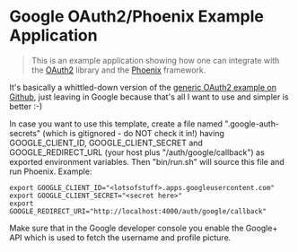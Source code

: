 # Google OAuth2/Phoenix Example Application

> This is an example application showing how one can integrate with the
> [OAuth2](https://github.com/scrogson/oauth2) library and
> the [Phoenix](https://github.com/phoenixframework/phoenix) framework.

It's basically a whittled-down version of the [generic OAuth2 example on Github](https://github.com/scrogson/oauth2_example),
just leaving in Google because that's all I want to use and simpler is better :-)

In case you want to use this template, create a file named ".google-auth-secrets" (which
is gitignored - do NOT check it in!) having GOOGLE_CLIENT_ID, GOOGLE_CLIENT_SECRET and
GOOGLE_REDIRECT_URL (your host plus "/auth/google/callback") as exported environment variables. 
Then "bin/run.sh" will source this file and run Phoenix. Example:

    export GOOGLE_CLIENT_ID="<lotsofstuff>.apps.googleusercontent.com"
    export GOOGLE_CLIENT_SECRET="<secret here>"
    export GOOGLE_REDIRECT_URI="http://localhost:4000/auth/google/callback"

Make sure that in the Google developer console you enable the Google+ API which is used to fetch
the username and profile picture.
